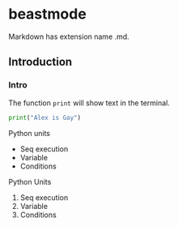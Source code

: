 # beastmode

Markdown has extension name .md.

## Introduction

### Intro 

The function `print` will show text in the terminal. 

```python
print("Alex is Gay")
```

Python units
* Seq execution
* Variable
* Conditions

Python Units
1. Seq execution
1. Variable
1. Conditions